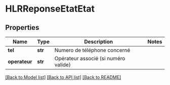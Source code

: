 # HLRReponseEtatEtat

## Properties
Name | Type | Description | Notes
------------ | ------------- | ------------- | -------------
**tel** | **str** | Numero de téléphone concerné | 
**operateur** | **str** | Opérateur associé (si numéro valide) | 

[[Back to Model list]](../README.md#documentation-for-models) [[Back to API list]](../README.md#documentation-for-api-endpoints) [[Back to README]](../README.md)


